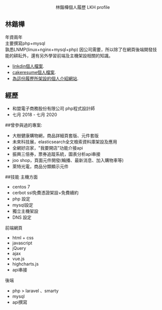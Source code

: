 <p align="center">
林鍇樺個人履歷 LKH profile
</p>

## 林鍇樺
年資兩年<br>
主要撰寫php+mysql<br>
孰悉LNMP(linux+nginx+mysql+php)
因公司需要，所以除了在網頁後端開發技能的耕耘外，還有另外學習前端及主機架設相關的知識。

- [linkdin個人檔案](https://www.linkedin.com/in/LKHprofile/).
- [cakeresume個人檔案](https://www.cakeresume.com/me/jhbelieve0712).
- [為這份履歷所架設的個人介紹網站](https://lkhprofile.168.us/).

## 經歷
- 和盟電子商務股份有限公司 php程式設計師 
- 七月 2018 - 七月 2020

##曾參與過的專案:
- 大樹健康購物網，商品詳細頁套版、元件套版
- 未來科技展，elasticsearch全文檢索資料庫架設及應用
- 全網好店家，"我要開店"功能介接api
- 振興三倍券，票券追蹤系統，圖表分析api串接
- joo shop，頁面元件開發(輪播、最新消息、加入購物車等)
- 萊特光電，商品分類顯示元件

##技能
主機方面
- centos 7
- cerbot ssl免費憑證架設+免費續約
- php 設定
- mysql設定
- 獨立主機架設
- DNS 設定

前端網頁
- html + css
- javascript
- jQuery
- ajax
- vue.js
- highcharts.js
- api串接

後端
- php > laravel 、smarty
- mysql
- api撰寫
